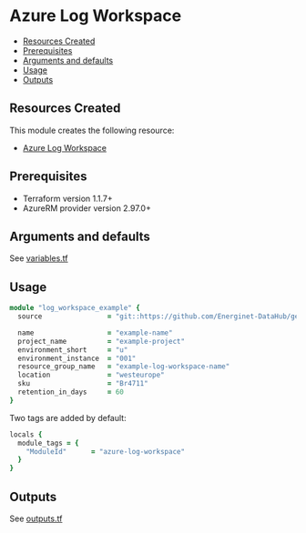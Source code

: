 # Azure Log Workspace

- [Resources Created](#resources-created)
- [Prerequisites](#prerequisites)
- [Arguments and defaults](#arguments-and-defaults)
- [Usage](#usage)
- [Outputs](#outputs)

## Resources Created

This module creates the following resource:

- [Azure Log Workspace](https://registry.terraform.io/providers/hashicorp/azurerm/latest/docs/resources/)

## Prerequisites

- Terraform version 1.1.7+
- AzureRM provider version 2.97.0+

## Arguments and defaults

See [variables.tf](./variables.tf)

## Usage

```ruby
module "log_workspace_example" {
  source                = "git::https://github.com/Energinet-DataHub/geh-terraform-modules.git//azure/log-workspace?ref=5.6.0"

  name                  = "example-name"
  project_name          = "example-project"
  environment_short     = "u"
  environment_instance  = "001"
  resource_group_name   = "example-log-workspace-name"
  location              = "westeurope"
  sku                   = "Br4711"
  retention_in_days     = 60
}
```

Two tags are added by default:

```ruby
locals {
  module_tags = {
    "ModuleId"      = "azure-log-workspace"
  }
}
```

## Outputs

See [outputs.tf](./outputs.tf)
